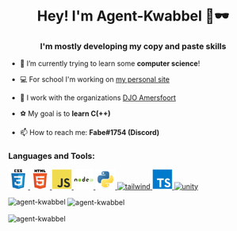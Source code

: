<h1 align="center">Hey! I'm Agent-Kwabbel 🐔🕶️</h1>
<h3 align="center">I'm mostly developing my copy and paste skills</h3>

- 🌱 I’m currently trying to learn some **computer science**!

- 💻 For school I'm working on [my personal site](https://github.com/Agent-Kwabbel/Personal-Site)

- 🤝 I work with the organizations [DJO Amersfoort](https://github.com/djoamersfoort)

- ⚽ My goal is to **learn C(++)**

- 📫 How to reach me: **Fabe#1754 (Discord)**

<h3 align="left">Languages and Tools:</h3>
<a href="https://www.w3schools.com/css/" target="_blank" rel="noreferrer"> <img src="https://raw.githubusercontent.com/devicons/devicon/master/icons/css3/css3-original-wordmark.svg" alt="css3" width="40" height="40"/> </a> <a href="https://www.w3.org/html/" target="_blank" rel="noreferrer"> <img src="https://raw.githubusercontent.com/devicons/devicon/master/icons/html5/html5-original-wordmark.svg" alt="html5" width="40" height="40"/> </a> <a href="https://developer.mozilla.org/en-US/docs/Web/JavaScript" target="_blank" rel="noreferrer"> <img src="https://raw.githubusercontent.com/devicons/devicon/master/icons/javascript/javascript-original.svg" alt="javascript" width="40" height="40"/> </a> <a href="https://nodejs.org" target="_blank" rel="noreferrer"> <img src="https://raw.githubusercontent.com/devicons/devicon/master/icons/nodejs/nodejs-original-wordmark.svg" alt="nodejs" width="40" height="40"/> </a> <a href="https://www.python.org" target="_blank" rel="noreferrer"> <img src="https://raw.githubusercontent.com/devicons/devicon/master/icons/python/python-original.svg" alt="python" width="40" height="40"/> </a> <a href="https://tailwindcss.com/" target="_blank" rel="noreferrer"> <img src="https://www.vectorlogo.zone/logos/tailwindcss/tailwindcss-icon.svg" alt="tailwind" width="40" height="40"/> </a> <a href="https://www.typescriptlang.org/" target="_blank" rel="noreferrer"> <img src="https://raw.githubusercontent.com/devicons/devicon/master/icons/typescript/typescript-original.svg" alt="typescript" width="40" height="40"/> </a> <a href="https://unity.com/" target="_blank" rel="noreferrer"> <img src="https://www.vectorlogo.zone/logos/unity3d/unity3d-icon.svg" alt="unity" width="40" height="40"/> </a> </p>

<p><img align="left" src="https://github-readme-stats.vercel.app/api/top-langs?username=agent-kwabbel&show_icons=true&locale=en&layout=compact" alt="agent-kwabbel" /></p>

<p>&nbsp;<img align="center" src="https://github-readme-stats.vercel.app/api?username=agent-kwabbel&show_icons=true&locale=en" alt="agent-kwabbel" /></p>

<p><img align="center" src="https://github-readme-streak-stats.herokuapp.com/?user=agent-kwabbel&" alt="agent-kwabbel" /></p>

